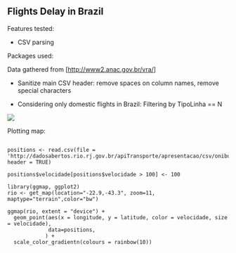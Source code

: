 ## Flights Delay in Brazil

Features tested:
* CSV parsing


Packages used:

Data gathered from [http://www2.anac.gov.br/vra/]

- Sanitize main CSV header: remove spaces on column names, remove special characters

- Considering only domestic flights in Brazil:
Filtering by TipoLinha == N



![](image.png?raw=true)

Plotting map: 
```{r}

positions <- read.csv(file = 'http://dadosabertos.rio.rj.gov.br/apiTransporte/apresentacao/csv/onibus.cfm', header = TRUE)

positions$velocidade[positions$velocidade > 100] <- 100

library(ggmap, ggplot2)
rio <- get_map(location="-22.9,-43.3", zoom=11, maptype="terrain",color="bw")

ggmap(rio, extent = "device") +
  geom_point(aes(x = longitude, y = latitude, color = velocidade, size = velocidade), 
             data=positions,
            ) +
  scale_color_gradientn(colours = rainbow(10))

```
